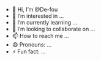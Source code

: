 - 👋 Hi, I’m @De-fou
- 👀 I’m interested in ...
- 🌱 I’m currently learning ...
- 💞️ I’m looking to collaborate on ...
- 📫 How to reach me ...
- 😄 Pronouns: ...
- ⚡ Fun fact: ...

<!---
De-fou/De-fou is a ✨ special ✨ repository because its `README.md` (this file) appears on your GitHub profile.
You can click the Preview link to take a look at your changes.
--->
